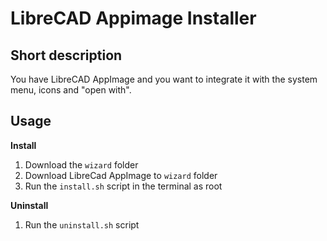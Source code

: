 # LibreCAD Appimage Installer

## Short description
You have LibreCAD AppImage and you want to integrate it with the system menu, icons and "open with".

## Usage

**Install**

1. Download the `wizard` folder
2. Download LibreCad AppImage to `wizard` folder
3. Run the `install.sh` script in the terminal as root

**Uninstall**

1. Run the `uninstall.sh` script